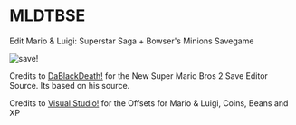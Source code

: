 # MLDTBSE
Edit Mario &amp; Luigi: Superstar Saga + Bowser's Minions Savegame

![save](https://i.imgur.com/OTPBrMo.png)!


Credits to [DaBlackDeath!](https://gbatemp.net/members/dablackdeath.110449/) for the New Super Mario Bros 2 Save Editor Source. Its based on his source.

Credits to [Visual Studio!](http://gbatemp.net/members/visual-studio.399099/) for the Offsets for Mario & Luigi, Coins, Beans and XP
